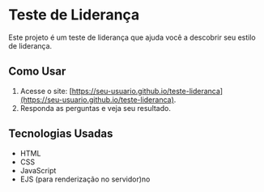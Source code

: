 # Teste de Liderança

Este projeto é um teste de liderança que ajuda você a descobrir seu estilo de liderança.

## Como Usar

1. Acesse o site: [https://seu-usuario.github.io/teste-lideranca](https://seu-usuario.github.io/teste-lideranca).
2. Responda as perguntas e veja seu resultado.

## Tecnologias Usadas

- HTML
- CSS
- JavaScript
- EJS (para renderização no servidor)no